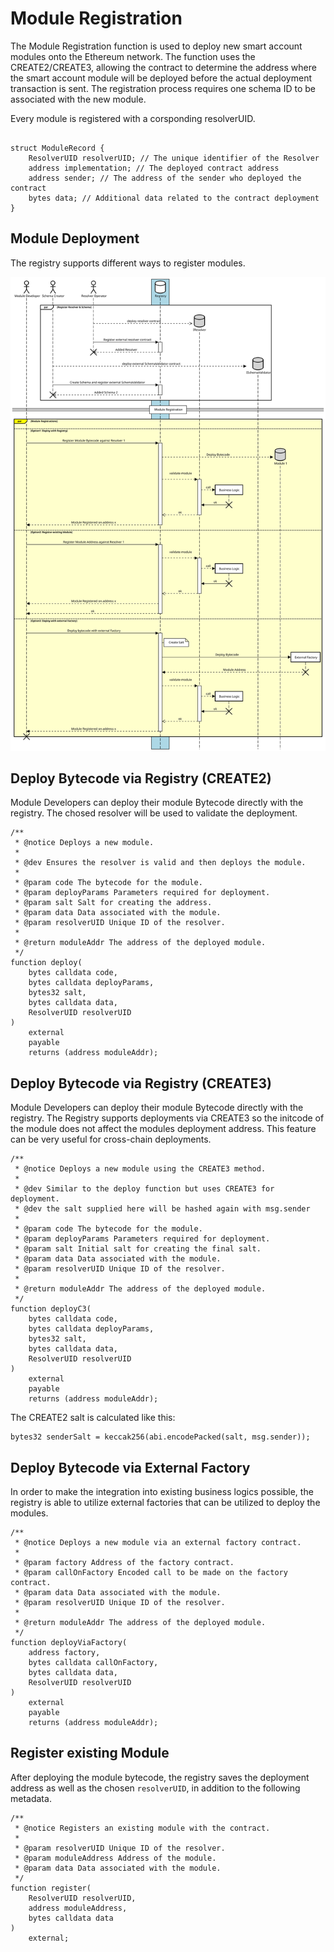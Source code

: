 
# Module Registration
The Module Registration function is used to deploy new smart account modules onto the Ethereum network. 
The function uses the CREATE2/CREATE3, allowing the contract to determine the address where the smart 
account module will be deployed before the actual deployment transaction is sent. 
The registration process requires one schema ID to be associated with the new module.

Every module is registered with a corsponding resolverUID.


```solidity

struct ModuleRecord {
    ResolverUID resolverUID; // The unique identifier of the Resolver
    address implementation; // The deployed contract address
    address sender; // The address of the sender who deployed the contract
    bytes data; // Additional data related to the contract deployment
}
```

## Module Deployment

The registry supports different ways to register modules.


![Sequence Diagram](../public/docs/module-registration.svg)

## Deploy Bytecode via Registry (CREATE2)

Module Developers can deploy their module Bytecode directly with the registry.
The chosed resolver will be used to validate the deployment.


```solidity
/**
 * @notice Deploys a new module.
 *
 * @dev Ensures the resolver is valid and then deploys the module.
 *
 * @param code The bytecode for the module.
 * @param deployParams Parameters required for deployment.
 * @param salt Salt for creating the address.
 * @param data Data associated with the module.
 * @param resolverUID Unique ID of the resolver.
 *
 * @return moduleAddr The address of the deployed module.
 */
function deploy(
    bytes calldata code,
    bytes calldata deployParams,
    bytes32 salt,
    bytes calldata data,
    ResolverUID resolverUID
)
    external
    payable
    returns (address moduleAddr);
```

## Deploy Bytecode via Registry (CREATE3)
Module Developers can deploy their module Bytecode directly with the registry.
The Registry supports deployments via CREATE3 so the initcode of the module does not affect the modules deployment address. 
This feature can be very useful for cross-chain deployments.

```solidity
/**
 * @notice Deploys a new module using the CREATE3 method.
 *
 * @dev Similar to the deploy function but uses CREATE3 for deployment.
 * @dev the salt supplied here will be hashed again with msg.sender
 *
 * @param code The bytecode for the module.
 * @param deployParams Parameters required for deployment.
 * @param salt Initial salt for creating the final salt.
 * @param data Data associated with the module.
 * @param resolverUID Unique ID of the resolver.
 *
 * @return moduleAddr The address of the deployed module.
 */
function deployC3(
    bytes calldata code,
    bytes calldata deployParams,
    bytes32 salt,
    bytes calldata data,
    ResolverUID resolverUID
)
    external
    payable
    returns (address moduleAddr);

```

The CREATE2 salt is calculated like this:
```solidity
bytes32 senderSalt = keccak256(abi.encodePacked(salt, msg.sender));

```

## Deploy Bytecode via External Factory

In order to make the integration into existing business logics possible, 
the registry is able to utilize external factories that can be utilized to deploy the modules.

```solidity
/**
 * @notice Deploys a new module via an external factory contract.
 *
 * @param factory Address of the factory contract.
 * @param callOnFactory Encoded call to be made on the factory contract.
 * @param data Data associated with the module.
 * @param resolverUID Unique ID of the resolver.
 *
 * @return moduleAddr The address of the deployed module.
 */
function deployViaFactory(
    address factory,
    bytes calldata callOnFactory,
    bytes calldata data,
    ResolverUID resolverUID
)
    external
    payable
    returns (address moduleAddr);

```



## Register existing Module


After deploying the module bytecode, the registry saves the deployment address as well as the chosen `resolverUID`, 
in addition to the following metadata.

```solidity
/**
 * @notice Registers an existing module with the contract.
 *
 * @param resolverUID Unique ID of the resolver.
 * @param moduleAddress Address of the module.
 * @param data Data associated with the module.
 */
function register(
    ResolverUID resolverUID,
    address moduleAddress,
    bytes calldata data
)
    external;

```
